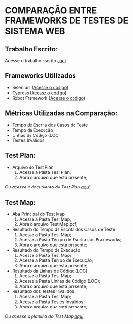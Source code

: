 # COMPARAÇÃO ENTRE FRAMEWORKS DE TESTES DE SISTEMA WEB
## Trabalho Escrito:

Acesse o trabalho escrito [aqui](https://github.com/ViniLopes20/automacao-frameworks/blob/main/Trabalho%20TCC%20-%20Vinicius%20Lopes.pdf)

## Frameworks Utilizados

- Selenium ([Acesse o código](https://github.com/ViniLopes20/automacao-frameworks/tree/main/Selenium/selenium-pratica/src/test/java))
- Cypress ([Acesse o código](https://github.com/ViniLopes20/automacao-frameworks/tree/main/Cypress/cypress/e2e/tcc))
- Robot Framework ([Acesse o código](https://github.com/ViniLopes20/automacao-frameworks/tree/main/Robot))

## Métricas Utilizadas na Comparação:

- Tempo de Escrita dos Casos de Teste
- Tempo de Execução
- Linhas de Código (LOC)
- Testes Inválidos

## Test Plan:

- Arquivo do Test Plan
    1. Acesse a Pasta Test Plan;
    2. Abra o arquivo que está presente;

*Ou acesse o documento do Test Plan [aqui](https://docs.google.com/document/d/1-_AEtmmIcRNKsI05Ru_FCxSA6RngaUdMc1q7j6hzshI/edit?usp=sharing)*

## Test Map:

- Aba Principal do Test Map
    1. Acesse a Pasta Test Map;
    2. Abra o arquivo Test Map.pdf;
- Resultado do Tempo de Escrita dos Casos de Teste
    1. Acesse a Pasta Test Map;
    2. Acesse a Pasta Tempo de Escrita dos Frameworks;
    3. Abra o arquivo que está presente;
- Resultado do Tempo de Execução
    1. Acesse a Pasta Test Map;
    2. Acesse a Pasta Tempo de Execução;
    3. Abra o arquivo que está presente;
- Resultado da Linhas de Código (LOC)
    1. Acesse a Pasta Test Map;
    2. Acesse a Pasta Linhas de Código (LOC);
    3. Abra o arquivo que está presente;
- Resultado dos Testes Inválidos
    1. Acesse a Pasta Test Map;
    2. Acesse a Pasta Testes Inválidos;
    3. Abra o arquivo que está presente;

*Ou acesse a planilha do Test Map [aqui](https://docs.google.com/spreadsheets/d/1nAOK78x_C2pVj9-Kxr6Dwsy48H1Udyes3b2EeIpAW7U/edit?usp=sharing)*
